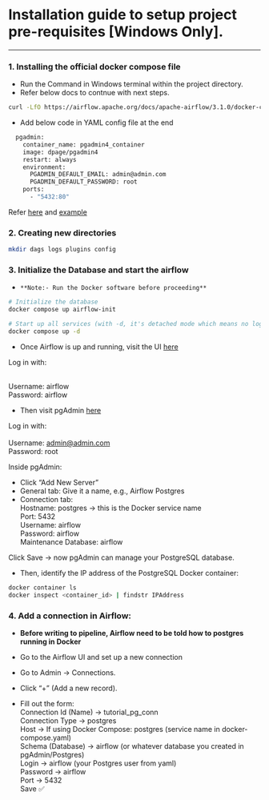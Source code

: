 # Installation guide to setup project pre-requisites [Windows Only].

---

### 1. Installing the official docker compose file

- Run the Command in Windows terminal within the project directory.
- Refer below docs to contnue with next steps.

```bash
curl -LfO https://airflow.apache.org/docs/apache-airflow/3.1.0/docker-compose.yaml
```

- Add below code in YAML config file at the end

```bash
  pgadmin:
    container_name: pgadmin4_container
    image: dpage/pgadmin4
    restart: always
    environment:
      PGADMIN_DEFAULT_EMAIL: admin@admin.com
      PGADMIN_DEFAULT_PASSWORD: root
    ports:
      - "5432:80"
```

Refer [here](https://airflow.apache.org/docs/apache-airflow/stable/howto/docker-compose/index.html) and [example](https://airflow.apache.org/docs/apache-airflow/stable/tutorial/pipeline.html)

### 2. Creating new directories

```bash
mkdir dags logs plugins config
```

### 3. Initialize the Database and start the airflow

- `**Note:- Run the Docker software before proceeding**`

```bash
# Initialize the database
docker compose up airflow-init

# Start up all services (with -d, it's detached mode which means no logs would be shown)
docker compose up -d
```
- Once Airflow is up and running, visit the UI [here](http://localhost:8080)

Log in with:<br><br>

Username: airflow<br>
Password: airflow

- Then visit pgAdmin [here](http://localhost:5050)

Log in with:<br><br>
Username: admin@admin.com<br>
Password: root

Inside pgAdmin:
- Click “Add New Server”
- General tab: Give it a name, e.g., Airflow Postgres
- Connection tab:<br>
Hostname: postgres → this is the Docker service name<br>
Port: 5432<br>
Username: airflow<br>
Password: airflow<br>
Maintenance Database: airflow

Click Save → now pgAdmin can manage your PostgreSQL database.

- Then, identify the IP address of the PostgreSQL Docker container:

```bash
docker container ls
docker inspect <container_id> | findstr IPAddress
```

### 4. Add a connection in Airflow:

- **Before writing to pipeline, Airflow need to be told how to postgres running in Docker**

- Go to the Airflow UI and set up a new connection
- Go to Admin → Connections.
- Click “+” (Add a new record).
- Fill out the form:<br>
Connection Id (Name) → tutorial_pg_conn<br>
Connection Type → postgres<br>
Host → If using Docker Compose: postgres (service name in docker-compose.yaml)<br>
Schema (Database) → airflow (or whatever database you created in pgAdmin/Postgres)<br>
Login → airflow (your Postgres user from yaml)<br>
Password → airflow<br>
Port → 5432<br>
Save ✅